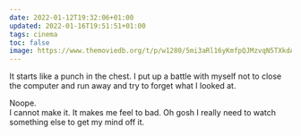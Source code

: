 ```yaml
---
date: 2022-01-12T19:32:06+01:00
updated: 2022-01-16T19:51:51+01:00
tags: cinema
toc: false
image: https://www.themoviedb.org/t/p/w1280/5mi3aRl16yKmfpQJMzvqN5TXkdA.jpg
---
```

It starts like a punch in the chest. I put up a battle with myself not to close the computer and run away and try to forget what I looked at.

Noope.  
I cannot make it. It makes me feel to bad. Oh gosh I really need to watch something else to get my mind off it.